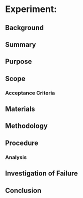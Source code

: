 # Experiment:

## Background

## Summary

## Purpose

## Scope

### Acceptance Criteria


## Materials


## Methodology




## Procedure


### Analysis




## Investigation of Failure







## Conclusion
